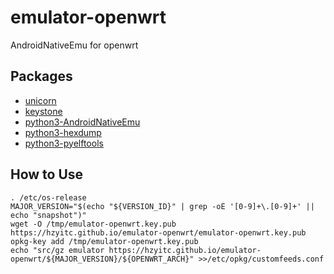 # emulator-openwrt

AndroidNativeEmu for openwrt

## Packages

- [unicorn](https://github.com/unicorn-engine/unicorn)
- [keystone](https://github.com/keystone-engine/keystone)
- [python3-AndroidNativeEmu](https://github.com/AeonLucid/AndroidNativeEmu)
- [python3-hexdump](https://pypi.org/project/hexdump/)
- [python3-pyelftools](https://github.com/eliben/pyelftools)

## How to Use

```shell
. /etc/os-release
MAJOR_VERSION="$(echo "${VERSION_ID}" | grep -oE '[0-9]+\.[0-9]+' || echo "snapshot")"
wget -O /tmp/emulator-openwrt.key.pub https://hzyitc.github.io/emulator-openwrt/emulator-openwrt.key.pub
opkg-key add /tmp/emulator-openwrt.key.pub
echo "src/gz emulator https://hzyitc.github.io/emulator-openwrt/${MAJOR_VERSION}/${OPENWRT_ARCH}" >>/etc/opkg/customfeeds.conf
```
